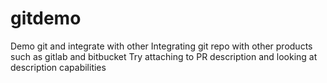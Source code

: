 # gitdemo
Demo git and integrate with other 
Integrating git repo with other products such as gitlab and bitbucket
Try attaching to PR description
and looking at description capabilities

